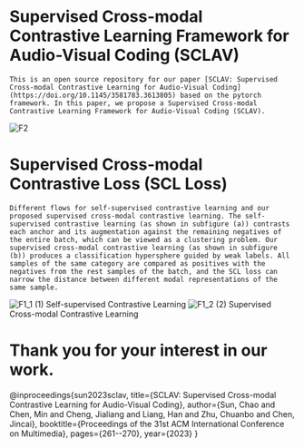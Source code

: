 # Supervised Cross-modal Contrastive Learning Framework for Audio-Visual Coding (SCLAV)
    This is an open source repository for our paper [SCLAV: Supervised Cross-modal Contrastive Learning for Audio-Visual Coding](https://doi.org/10.1145/3581783.3613805) based on the pytorch framework. In this paper, we propose a Supervised Cross-modal Contrastive Learning Framework for Audio-Visual Coding (SCLAV).
![F2](https://github.com/Supersunn/SCLAV/assets/45378715/9a0e3015-8cd9-40bb-b7ea-7611d5bf2b74)

# Supervised Cross-modal Contrastive Loss (SCL Loss)
    Different flows for self-supervised contrastive learning and our proposed supervised cross-modal contrastive learning. The self-supervised contrastive learning (as shown in subfigure (a)) contrasts each anchor and its augmentation against the remaining negatives of the entire batch, which can be viewed as a clustering problem. Our supervised cross-modal contrastive learning (as shown in subfigure (b)) produces a classification hypersphere guided by weak labels. All samples of the same category are compared as positives with the negatives from the rest samples of the batch, and the SCL loss can narrow the distance between different modal representations of the same sample. 

![F1_1](https://github.com/Supersunn/SCLAV/assets/45378715/12896592-d1df-4bed-b87c-eb050e720fef)
    (1) Self-supervised Contrastive Learning
![F1_2](https://github.com/Supersunn/SCLAV/assets/45378715/850dfe2a-bca4-4670-96d9-c762318871c3)
    (2) Supervised Cross-modal Contrastive Learning

# Thank you for your interest in our work.
@inproceedings{sun2023sclav,
  title={SCLAV: Supervised Cross-modal Contrastive Learning for Audio-Visual Coding},
  author={Sun, Chao and Chen, Min and Cheng, Jialiang and Liang, Han and Zhu, Chuanbo and Chen, Jincai},
  booktitle={Proceedings of the 31st ACM International Conference on Multimedia},
  pages={261--270},
  year={2023}
}
